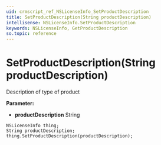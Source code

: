 ```yaml
---
uid: crmscript_ref_NSLicenseInfo_SetProductDescription
title: SetProductDescription(String productDescription)
intellisense: NSLicenseInfo.SetProductDescription
keywords: NSLicenseInfo, GetProductDescription
so.topic: reference
---
```


# SetProductDescription(String productDescription)

Description of type of product

**Parameter:** 
* **productDescription** String

```crmscript
NSLicenseInfo thing;
String productDescription;
thing.SetProductDescription(productDescription);
```

